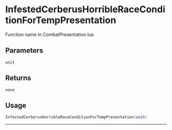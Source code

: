 # InfestedCerberusHorribleRaceConditionForTempPresentation
Function name in CombatPresentation.lua
## Parameters
`unit`
## Returns
`none`
## Usage
```lua
InfestedCerberusHorribleRaceConditionForTempPresentation(unit)
```
---
